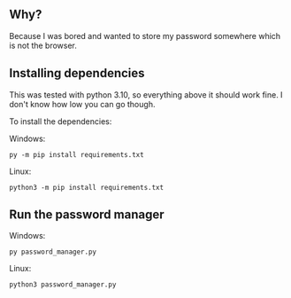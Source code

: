 ## Why?

Because I was bored and wanted to store my password somewhere which is not the browser.

## Installing dependencies

This was tested with python 3.10, so everything above it should work fine. 
I don't know how low you can go though.

To install the dependencies:

Windows:
```
py -m pip install requirements.txt
```

Linux:
```
python3 -m pip install requirements.txt
```

## Run the password manager

Windows:
```
py password_manager.py
```

Linux:
```
python3 password_manager.py
```